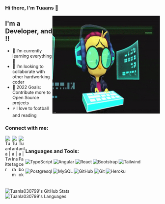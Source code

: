 ### Hi there, I'm Tuaans  👋

<img align="right" alt="GIF" src="https://github.com/Tuanla030799/Tuanla030799/blob/master/200.gif?raw=true" width="350" height="320" />


## I'm a Developer, and !!

- 🌱 I’m currently learning everything 🤣
- 👯 I’m looking to collaborate with other hardworking coder
- 🥅 2022 Goals: Contribute more to Open Source projects
- ⚡  I love to football and reading

### Connect with me:

[<img align="left" alt="Tuanla | Twitter"  width="22px" src="https://cdn.jsdelivr.net/npm/simple-icons@v3/icons/twitter.svg" />][twitter]
[<img align="left" alt="Tuanla | Instagram" width="22px" src="https://cdn.jsdelivr.net/npm/simple-icons@v3/icons/instagram.svg" />][instagram]
[<img align="left" alt="Tuanla | Facebook" width="22px" src="https://cdn.jsdelivr.net/npm/simple-icons@3.13.0/icons/facebook.svg" />][facebook]
<br />

### Languages and Tools:

![TypeScript](https://img.shields.io/badge/-TypeScript-000000?style=flat&logo=typescript)
![Angular](https://img.shields.io/badge/-Angular-000000?style=flat&logo=angular)
![React](https://img.shields.io/badge/-React-000000?style=flat&logo=react)
![Bootstrap](https://img.shields.io/badge/-Bootstrap-000000?style=flat&logo=bootstrap)
![Tailwind](https://img.shields.io/badge/-Tailwind-000000?style=flat&logo=tailwindcss)



![Postgresql](https://img.shields.io/badge/-Postgresql-000000?style=flat&logo=postgresql)
![MySQL](https://img.shields.io/badge/-MySQL-000000?style=flat&logo=MySQL)
![GitHub](https://img.shields.io/badge/-GitHub-000000?style=flat&logo=github&logoColor=FFFFFF)
![Git](https://img.shields.io/badge/-Git-000000?style=flat&logo=git&logoColor=F05032)
![Heroku](https://img.shields.io/badge/-Heroku-000000?style=flat&logo=heroku)

<br />
<br />


<img align="left" alt="Tuanla030799's GitHub Stats" src="https://github-readme-stats.vercel.app/api?username=Tuanla030799&show_icons=true&theme=radical" />
<br/>
<img align="left" alt="Tuanla030799's Languages" src="https://github-readme-stats.vercel.app/api/top-langs/?username=Tuanla030799&theme=radical&hide=html" />


[twitter]: https://twitter.com/
[instagram]: https://www.instagram.com/
[facebook]: https://www.facebook.com/anhtuanlee.nightmares/
